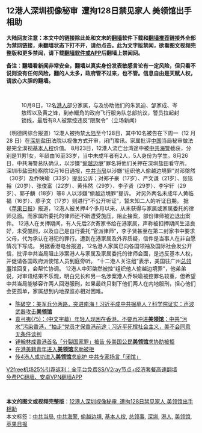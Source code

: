  <h2>12港人深圳视像秘审  遭拘128日禁见家人 美领馆出手相助</h2> <p class="notice"><b>大陆网友注意：本文中的链接除此处和文末的<a href="https://github.com/bannedbook/fanqiang" >翻墙</a>软件下载和<a href="https://github.com/killgcd/justmysocks/blob/master/README.md">翻墙推荐</a>链接外全部为禁网链接，未翻墙状态下打不开，请勿点击。此为文字版禁闻，欲看图文视频完整版和更多禁闻，请下载<a href="https://github.com/bannedbook/fanqiang">翻墙软件或APP</a>后翻墙上禁闻网。</p><p>备注：翻墙看新闻非常安全，翻墙以真实身份发表敏感言论有一定风险，但只看不说则没有任何风险，翻的人太多，政府管不过来，也不管。信息自由是天赋人权，请放心大胆的翻墙。</b></p>  <div class="entry"> <br /> <figure><figcaption class="wp-caption-text">10月8日，12名<a href="https://www.bannedbook.org/bnews/tag/%e6%b8%af%e4%ba%ba/" class="st_tag internal_tag" rel="tag" title="标签 港人 下的日志">港人</a>部分家属，与及协助他们的朱凯迪、邹家成、岑敖晖以及黄之锋，到赤鱲角的政府飞行服务队总部抗议，警员拉起封锁线，最后有8人被票控违反“限聚令”（立场新闻）</figcaption></figure> <p>                            （明德网综合报道）12港人被拘禁<span class='wp_keywordlink_affiliate'><a href="https://www.bannedbook.org/" title="大陆" target="_blank">大陆</a></span>至今128日，其中10名被告在下周一（12 月28 日）在<a href="https://www.bannedbook.org/bnews/tag/%e6%b7%b1%e5%9c%b3/" class="st_tag internal_tag" rel="tag" title="标签 深圳 下的日志">深圳</a>盐田法院以视像方式开审，闭门聆讯。家属批评<span class='wp_keywordlink_affiliate'><a href="https://www.bannedbook.org/" title="中国" target="_blank">中国</a></span>当局秘审做法是完全漠视<a href="https://www.bannedbook.org/bnews/tag/%E5%9F%BA%E6%9C%AC%E4%BA%BA%E6%9D%83/" class="st_tag internal_tag" rel="tag" title="标签 基本人权 下的日志">基本人权</a>价值。  8月23日，12港人流亡台湾途中被<a href="https://www.bannedbook.org/bnews/tag/%E4%B8%AD%E5%85%B1%E6%B5%B7%E8%AD%A6/" class="st_tag internal_tag" rel="tag" title="标签 中共海警 下的日志">中共海警</a>截获，分别是11男1女，年龄由16至33岁，当中未成年者有2人，5人身份为学生。8月26日，中共海警总队确认，以涉嫌“<a href="https://www.bannedbook.org/bnews/tag/%E5%81%B7%E8%B6%8A%E8%BE%B9%E5%A2%83/" class="st_tag internal_tag" rel="tag" title="标签 偷越边境 下的日志">偷越边境</a>”罪名将他们关押在深圳盐田看守所。  深圳市盐田检察院12月16日通报，<a href="https://www.bannedbook.org/bnews/tag/%E4%B8%AD%E5%85%B1%E5%BD%93%E5%B1%80/" class="st_tag internal_tag" rel="tag" title="标签 中共当局 下的日志">中共当局</a>以涉嫌“组织他人偷越边境罪”对邓棨然（30岁）及乔映瑜（33岁）提出公诉；对郑子豪（17岁）、严文谦（21岁）、张铭裕（20岁）、张俊富（22岁）、黄伟然（29岁）、李子贤（29岁）、李宇轩（29岁）、郭子麟（18岁）等8 人以涉嫌“偷越边境罪”提诉。  对另外两名未成年人黄临福（16岁）、廖子文（17岁）则进行“不公开听证”，暂未知二人的听证日期。  据《<a href="https://www.bannedbook.org/bnews/tag/%e8%8b%b9%e6%9e%9c%e6%97%a5%e6%8a%a5/" class="st_tag internal_tag" rel="tag" title="标签 苹果日报 下的日志">苹果日报</a>》报道，12港人被关押4个多月以来，从未获得与家属或家属委托的律师见面。而家属所委托的律师还不断遭受施压，阻止接案，部份律师被迫退出案件。  12港人在关押期间，有人先后2次寄家书给在港家属，声称被扣押期间生活良好，未受酷刑，以及自己是自行委托“官派律师”，李子贤甚至在第二封家书中要求父母，代为承认在港犯的罪行。遭到在港家属及外界质疑，信件是当事人在非自愿情况下写成。   另据香港电台报道，12名港人家属已向各国领袖及国际社会发公开信，批评中共当局阻止涉案港人与家属及家属委托的律师会面，是违反基本人权，并促请各国政府派使馆人员到庭旁听。  “十二港人关注组”表示，美国驻广州<a href="https://www.bannedbook.org/bnews/tag/%E6%80%BB%E9%A2%86%E4%BA%8B/" class="st_tag internal_tag" rel="tag" title="标签 总领事 下的日志">总领事</a>馆回复，会帮忙协调。  12港人中邓棨然被控“组织他人偷越边境罪”，他弟弟说，对审讯结果不乐观，明白兄长和另一名涉案港人乔映瑜被控罪名较重，但希望中共当局能够容许两人回港服刑，如果最终只剩下他们两人在内地服刑，担心他们会更孤单，家属想到内地探监亦相对困难。  </p>  <ul class='op-related-articles' title='相关阅读'> <li><a href='https://www.bannedbook.org/bnews/cbnews/20201208/1444236.html' target='_blank'>陈破空：美军兵分两路，突进南海！习近平成中共掘墓人？科学院证实：声波武器攻击<b>美领馆</b></a></li> <li><a href='https://www.bannedbook.org/bnews/bannedvideo/20201030/1422465.html' target='_blank'>袁弓夷(75)：(中文字幕）年轻人现困在香港，不要再冲进<b>美领馆</b>；中共“污水”污染香港，“抽走”党员才保香港前途；习近平死撑社会主义，美不会同意无条件谈判</a></li> <li><a href='https://www.bannedbook.org/bnews/headline/20201029/1422325.html' target='_blank'>锺翰林成香港首名「分裂国家罪」被告 传美国公民<b>美领馆</b>求协助被拒</a></li> <li><a href='https://www.bannedbook.org/bnews/headline/20201029/1422286.html' target='_blank'>在港美籍青年进入<b>美领馆</b>求助被拒</a></li> <li><a href='https://www.bannedbook.org/bnews/comments/20201029/1422202.html' target='_blank'>传4港人成功进入<b>美领馆</b>求庇护 中共专家扬言「闭馆」</a></li> </ul> <p class="texttj"> <a href="https://github.com/bannedbook/fanqiang/wiki/V2ray%E6%9C%BA%E5%9C%BA" target="_blank">V2free机场25%引荐返利：全平台免费SS/V2ray节点+经济套餐高速翻墙</a><br/> <a href="https://github.com/bannedbook/fanqiang/wiki/%E7%A6%81%E9%97%BB%E7%BD%91%E5%AE%89%E5%8D%93%E7%BF%BB%E5%A2%99%E6%96%B0%E9%97%BBAPP" target="_blank">免费PC翻墙、安卓VPN翻墙APP</a></p><p>&nbsp;</p> <a name='sharetosocial'></a>       <div><b>本文的图文或视频完整版</b>：<a href='https://www.bannedbook.org/bnews/comments/20201228/1456176.html'>12港人深圳视像秘审  遭拘128日禁见家人 美领馆出手相助</a></div>  </div><!--END ENTRY--> <div class="postfooter"> <div>本文标签：<a href="https://www.bannedbook.org/bnews/tag/%E4%B8%AD%E5%85%B1%E5%BD%93%E5%B1%80/" rel="tag">中共当局</a>, <a href="https://www.bannedbook.org/bnews/tag/%E4%B8%AD%E5%85%B1%E6%B5%B7%E8%AD%A6/" rel="tag">中共海警</a>, <a href="https://www.bannedbook.org/bnews/tag/%E5%81%B7%E8%B6%8A%E8%BE%B9%E5%A2%83/" rel="tag">偷越边境</a>, <a href="https://www.bannedbook.org/bnews/tag/%E5%9F%BA%E6%9C%AC%E4%BA%BA%E6%9D%83/" rel="tag">基本人权</a>, <a href="https://www.bannedbook.org/bnews/tag/%E6%80%BB%E9%A2%86%E4%BA%8B/" rel="tag">总领事</a>, <a href="https://www.bannedbook.org/bnews/tag/%e6%b7%b1%e5%9c%b3/" rel="tag">深圳</a>, <a href="https://www.bannedbook.org/bnews/tag/%e6%b8%af%e4%ba%ba/" rel="tag">港人</a>, <a href="https://www.bannedbook.org/bnews/tag/%E7%BE%8E%E9%A2%86%E9%A6%86/" rel="tag">美领馆</a>, <a href="https://www.bannedbook.org/bnews/tag/%e8%8b%b9%e6%9e%9c%e6%97%a5%e6%8a%a5/" rel="tag">苹果日报</a></div>  </div><!--END POSTFOOTER--> 